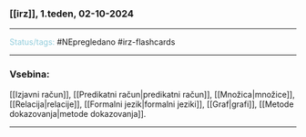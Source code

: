 ### [[irz]], 1.teden, 02-10-2024
---

<font color="#92cddc">Status/tags:</font> #NEpregledano  #irz-flashcards

---

### Vsebina:

[[Izjavni račun]], [[Predikatni račun|predikatni račun]], [[Množica|množice]], [[Relacija|relacije]], [[Formalni jezik|formalni jeziki]], [[Graf|grafi]], [[Metode dokazovanja|metode dokazovanja]].

---

